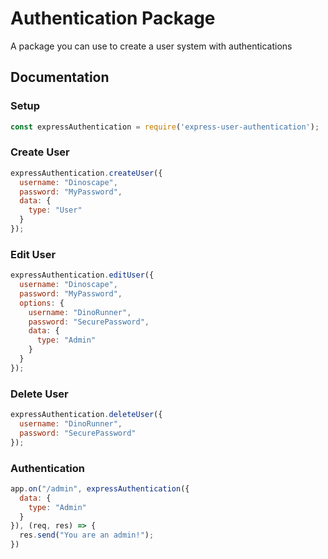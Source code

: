 # Authentication Package
A package you can use to create a user system with authentications

## Documentation
### Setup
```js
const expressAuthentication = require('express-user-authentication');
```

### Create User
```js
expressAuthentication.createUser({
  username: "Dinoscape",
  password: "MyPassword",
  data: {
    type: "User"
  }
});
```

### Edit User
```js
expressAuthentication.editUser({
  username: "Dinoscape",
  password: "MyPassword",
  options: {
    username: "DinoRunner",
    password: "SecurePassword",
    data: {
      type: "Admin"
    }
  }
});
```

### Delete User
```js
expressAuthentication.deleteUser({
  username: "DinoRunner",
  password: "SecurePassword"
});
```

### Authentication
```js
app.on("/admin", expressAuthentication({
  data: {
    type: "Admin"
  }
}), (req, res) => {
  res.send("You are an admin!");
})
```